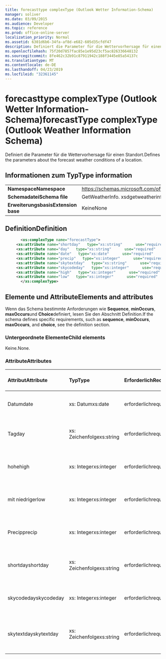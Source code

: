 ```yaml
---
title: forecasttype complexType (Outlook Wetter Information-Schema)
manager: soliver
ms.date: 03/09/2015
ms.audience: Developer
ms.topic: reference
ms.prod: office-online-server
localization_priority: Normal
ms.assetid: 6301d6b6-34fa-af8d-e682-605d35cfdf47
description: Definiert die Parameter für die Wettervorhersage für einen Standort.
ms.openlocfilehash: 75f20d7857fac85e1e95d23cf5ac826336648132
ms.sourcegitcommit: 8fe462c32b91c87911942c188f3445e85a54137c
ms.translationtype: MT
ms.contentlocale: de-DE
ms.lasthandoff: 04/23/2019
ms.locfileid: "32361145"
---
```

# <a name="forecasttype-complextype-outlook-weather-information-schema"></a><span data-ttu-id="deac7-103">forecasttype complexType (Outlook Wetter Information-Schema)</span><span class="sxs-lookup"><span data-stu-id="deac7-103">forecastType complexType (Outlook Weather Information Schema)</span></span>

<span data-ttu-id="deac7-104">Definiert die Parameter für die Wettervorhersage für einen Standort.</span><span class="sxs-lookup"><span data-stu-id="deac7-104">Defines the parameters about the forecast weather conditions of a location.</span></span>
  
## <a name="type-information"></a><span data-ttu-id="deac7-105">Informationen zum Typ</span><span class="sxs-lookup"><span data-stu-id="deac7-105">Type information</span></span>

|||
|:-----|:-----|
|<span data-ttu-id="deac7-106">**Namespace**</span><span class="sxs-lookup"><span data-stu-id="deac7-106">**Namespace**</span></span> <br/> |https://schemas.microsoft.com/office/outlook/15/getweatherinfo.xsd  <br/> |
|<span data-ttu-id="deac7-107">**Schemadatei**</span><span class="sxs-lookup"><span data-stu-id="deac7-107">**Schema file**</span></span> <br/> |<span data-ttu-id="deac7-108">GetWeatherInfo. xsd</span><span class="sxs-lookup"><span data-stu-id="deac7-108">getweatherinfo.xsd</span></span>  <br/> |
|<span data-ttu-id="deac7-109">**Erweiterungsbasis**</span><span class="sxs-lookup"><span data-stu-id="deac7-109">**Extension base**</span></span> <br/> |<span data-ttu-id="deac7-110">Keine</span><span class="sxs-lookup"><span data-stu-id="deac7-110">None</span></span>  <br/> |
   
## <a name="definition"></a><span data-ttu-id="deac7-111">Definition</span><span class="sxs-lookup"><span data-stu-id="deac7-111">Definition</span></span>

```XML
       <xs:complexType name="forecastType">
     <xs:attribute name="shortday"   type="xs:string"      use="required"     />
     <xs:attribute name="day"   type="xs:string"      use="required"     />
     <xs:attribute name="date"   type="xs:date"      use="required"     />
     <xs:attribute name="precip"   type="xs:integer"      use="required"     />
     <xs:attribute name="skytextday"   type="xs:string"      use="required"     />
     <xs:attribute name="skycodeday"   type="xs:integer"      use="required"     />
     <xs:attribute name="high"   type="xs:integer"      use="required"     />
     <xs:attribute name="low"   type="xs:integer"      use="required"     />
       </xs:complexType>

```

## <a name="elements-and-attributes"></a><span data-ttu-id="deac7-112">Elemente und Attribute</span><span class="sxs-lookup"><span data-stu-id="deac7-112">Elements and attributes</span></span>

<span data-ttu-id="deac7-113">Wenn das Schema bestimmte Anforderungen wie **Sequence**, **minOccurs**, **maxOccurs**und **Choice**definiert, lesen Sie den Abschnitt Definition.</span><span class="sxs-lookup"><span data-stu-id="deac7-113">If the schema defines specific requirements, such as **sequence**, **minOccurs**, **maxOccurs**, and **choice**, see the definition section.</span></span> 
  
### <a name="child-elements"></a><span data-ttu-id="deac7-114">Untergeordnete Elemente</span><span class="sxs-lookup"><span data-stu-id="deac7-114">Child elements</span></span>

<span data-ttu-id="deac7-115">Keine.</span><span class="sxs-lookup"><span data-stu-id="deac7-115">None.</span></span>
  
### <a name="attributes"></a><span data-ttu-id="deac7-116">Attribute</span><span class="sxs-lookup"><span data-stu-id="deac7-116">Attributes</span></span>

|<span data-ttu-id="deac7-117">**Attribut**</span><span class="sxs-lookup"><span data-stu-id="deac7-117">**Attribute**</span></span>|<span data-ttu-id="deac7-118">**Typ**</span><span class="sxs-lookup"><span data-stu-id="deac7-118">**Type**</span></span>|<span data-ttu-id="deac7-119">**Erforderlich**</span><span class="sxs-lookup"><span data-stu-id="deac7-119">**Required**</span></span>|<span data-ttu-id="deac7-120">**Beschreibung**</span><span class="sxs-lookup"><span data-stu-id="deac7-120">**Description**</span></span>|<span data-ttu-id="deac7-121">**Mögliche Werte**</span><span class="sxs-lookup"><span data-stu-id="deac7-121">**Possible values**</span></span>|
|:-----|:-----|:-----|:-----|:-----|
|<span data-ttu-id="deac7-122">Datum</span><span class="sxs-lookup"><span data-stu-id="deac7-122">date</span></span>  <br/> |<span data-ttu-id="deac7-123">xs: Datum</span><span class="sxs-lookup"><span data-stu-id="deac7-123">xs:date</span></span>  <br/> |<span data-ttu-id="deac7-124">erforderlich</span><span class="sxs-lookup"><span data-stu-id="deac7-124">required</span></span>  <br/> |<span data-ttu-id="deac7-125">Gibt das Datum für die Prognose an.</span><span class="sxs-lookup"><span data-stu-id="deac7-125">Specifies the date for the forecast.</span></span>  <br/> |<span data-ttu-id="deac7-126">Ein Wert vom Typ xs: Date</span><span class="sxs-lookup"><span data-stu-id="deac7-126">A value of the type xs:date</span></span>  <br/> |
|<span data-ttu-id="deac7-127">Tag</span><span class="sxs-lookup"><span data-stu-id="deac7-127">day</span></span>  <br/> |<span data-ttu-id="deac7-128">xs: Zeichenfolge</span><span class="sxs-lookup"><span data-stu-id="deac7-128">xs:string</span></span>  <br/> |<span data-ttu-id="deac7-129">erforderlich</span><span class="sxs-lookup"><span data-stu-id="deac7-129">required</span></span>  <br/> |<span data-ttu-id="deac7-130">Gibt einen Tag für die Prognose an.</span><span class="sxs-lookup"><span data-stu-id="deac7-130">Specifies a day for the forecast.</span></span>  <br/> |<span data-ttu-id="deac7-131">Ein Wert vom Typ xs: String</span><span class="sxs-lookup"><span data-stu-id="deac7-131">A value of the type xs:string</span></span>  <br/> |
|<span data-ttu-id="deac7-132">hohe</span><span class="sxs-lookup"><span data-stu-id="deac7-132">high</span></span>  <br/> |<span data-ttu-id="deac7-133">xs: Integer</span><span class="sxs-lookup"><span data-stu-id="deac7-133">xs:integer</span></span>  <br/> |<span data-ttu-id="deac7-134">erforderlich</span><span class="sxs-lookup"><span data-stu-id="deac7-134">required</span></span>  <br/> |<span data-ttu-id="deac7-135">Gibt die prognostizierte höchste Temperatur an.</span><span class="sxs-lookup"><span data-stu-id="deac7-135">Specifies the forecasted highest temperature.</span></span>  <br/> |<span data-ttu-id="deac7-136">Ein Wert vom Typ xs: Integer</span><span class="sxs-lookup"><span data-stu-id="deac7-136">A value of the type xs:integer</span></span>  <br/> |
|<span data-ttu-id="deac7-137">mit niedriger</span><span class="sxs-lookup"><span data-stu-id="deac7-137">low</span></span>  <br/> |<span data-ttu-id="deac7-138">xs: Integer</span><span class="sxs-lookup"><span data-stu-id="deac7-138">xs:integer</span></span>  <br/> |<span data-ttu-id="deac7-139">erforderlich</span><span class="sxs-lookup"><span data-stu-id="deac7-139">required</span></span>  <br/> |<span data-ttu-id="deac7-140">Gibt die prognostizierte niedrigste Temperatur an.</span><span class="sxs-lookup"><span data-stu-id="deac7-140">Specifies the forecasted lowest temperature.</span></span>  <br/> |<span data-ttu-id="deac7-141">Ein Wert vom Typ xs: Integer</span><span class="sxs-lookup"><span data-stu-id="deac7-141">A value of the type xs:integer</span></span>  <br/> |
|<span data-ttu-id="deac7-142">Precip</span><span class="sxs-lookup"><span data-stu-id="deac7-142">precip</span></span>  <br/> |<span data-ttu-id="deac7-143">xs: Integer</span><span class="sxs-lookup"><span data-stu-id="deac7-143">xs:integer</span></span>  <br/> |<span data-ttu-id="deac7-144">erforderlich</span><span class="sxs-lookup"><span data-stu-id="deac7-144">required</span></span>  <br/> |<span data-ttu-id="deac7-145">Gibt die prozentuale Niederschlagswahrscheinlichkeit an.</span><span class="sxs-lookup"><span data-stu-id="deac7-145">Specifies the percentage possibility of precipitation.</span></span>  <br/> |<span data-ttu-id="deac7-146">Ein Wert vom Typ xs: Integer</span><span class="sxs-lookup"><span data-stu-id="deac7-146">A value of the type xs:integer</span></span>  <br/> |
|<span data-ttu-id="deac7-147">shortday</span><span class="sxs-lookup"><span data-stu-id="deac7-147">shortday</span></span>  <br/> |<span data-ttu-id="deac7-148">xs: Zeichenfolge</span><span class="sxs-lookup"><span data-stu-id="deac7-148">xs:string</span></span>  <br/> |<span data-ttu-id="deac7-149">erforderlich</span><span class="sxs-lookup"><span data-stu-id="deac7-149">required</span></span>  <br/> |<span data-ttu-id="deac7-150">Gibt einen Tag in abgekürzter Form an.</span><span class="sxs-lookup"><span data-stu-id="deac7-150">Specifies a day in abbreviated form.</span></span>  <br/> |<span data-ttu-id="deac7-151">Ein Wert vom Typ xs: String</span><span class="sxs-lookup"><span data-stu-id="deac7-151">A value of the type xs:string</span></span>  <br/> |
|<span data-ttu-id="deac7-152">skycodeday</span><span class="sxs-lookup"><span data-stu-id="deac7-152">skycodeday</span></span>  <br/> |<span data-ttu-id="deac7-153">xs: Integer</span><span class="sxs-lookup"><span data-stu-id="deac7-153">xs:integer</span></span>  <br/> |<span data-ttu-id="deac7-154">erforderlich</span><span class="sxs-lookup"><span data-stu-id="deac7-154">required</span></span>  <br/> |<span data-ttu-id="deac7-155">Gibt einen Code für die prognostizierten Bedingungen an.</span><span class="sxs-lookup"><span data-stu-id="deac7-155">Specifies a code for the forecasted conditions.</span></span>  <br/> |<span data-ttu-id="deac7-156">Ein Wert vom Typ xs: Integer</span><span class="sxs-lookup"><span data-stu-id="deac7-156">A value of the type xs:integer</span></span>  <br/> |
|<span data-ttu-id="deac7-157">skytextday</span><span class="sxs-lookup"><span data-stu-id="deac7-157">skytextday</span></span>  <br/> |<span data-ttu-id="deac7-158">xs: Zeichenfolge</span><span class="sxs-lookup"><span data-stu-id="deac7-158">xs:string</span></span>  <br/> |<span data-ttu-id="deac7-159">erforderlich</span><span class="sxs-lookup"><span data-stu-id="deac7-159">required</span></span>  <br/> |<span data-ttu-id="deac7-160">Gibt ein bis zwei Wörter an, in denen die prognostizierten Bedingungen beschrieben werden.</span><span class="sxs-lookup"><span data-stu-id="deac7-160">Specifies one to two words that describe the forecasted conditions.</span></span>  <br/> |<span data-ttu-id="deac7-161">Ein Wert vom Typ xs: String</span><span class="sxs-lookup"><span data-stu-id="deac7-161">A value of the type xs:string</span></span>  <br/> |
   

